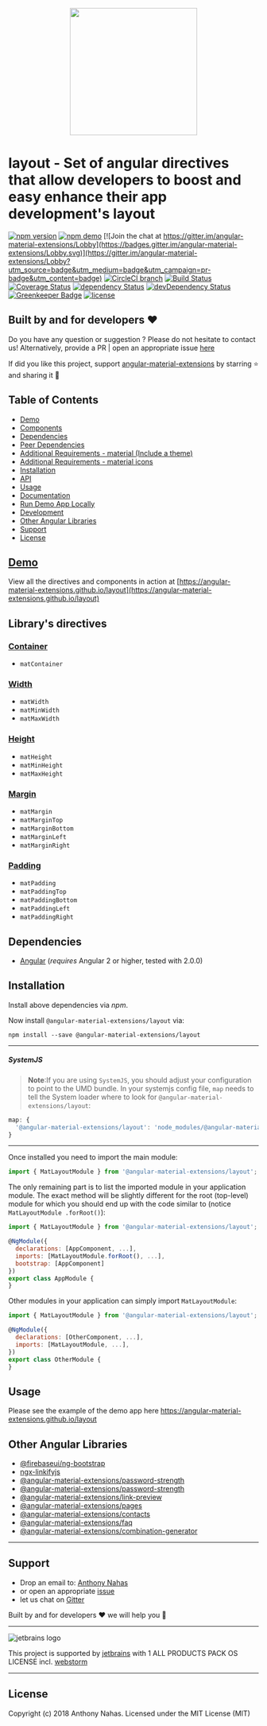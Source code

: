 <p align="center">
  <img height="256px" width="256px" style="text-align: center;" src="https://cdn.jsdelivr.net/gh/angular-material-extensions/layout/demo/src/assets/logo.svg">
</p>

# layout - Set of angular directives that allow developers to boost and easy enhance their app development&#39;s layout

[![npm version](https://badge.fury.io/js/%40angular-material-extensions%2Flayout.svg)](https://badge.fury.io/js/%40angular-material-extensions%2Flayout)
[![npm demo](https://img.shields.io/badge/demo-online-ed1c46.svg)](https://angular-material-extensions.github.io/layout)
[![Join the chat at https://gitter.im/angular-material-extensions/Lobby](https://badges.gitter.im/angular-material-extensions/Lobby.svg)](https://gitter.im/angular-material-extensions/Lobby?utm_source=badge&utm_medium=badge&utm_campaign=pr-badge&utm_content=badge)
[![CircleCI branch](https://img.shields.io/circleci/project/github/angular-material-extensions/layout/master.svg?label=circleci)](https://circleci.com/gh/angular-material-extensions/layout)
[![Build Status](https://travis-ci.org/angular-material-extensions/layout.svg?branch=master)](https://travis-ci.org/angular-material-extensions/layout)
[![Coverage Status](https://coveralls.io/repos/github/angular-material-extensions/layout/badge.svg?branch=master)](https://coveralls.io/github/angular-material-extensions/layout?branch=master)
[![dependency Status](https://david-dm.org/angular-material-extensions/layout/status.svg)](https://david-dm.org/angular-material-extensions/layout)
[![devDependency Status](https://david-dm.org/angular-material-extensions/layout/dev-status.svg?branch=master)](https://david-dm.org/angular-material-extensions/layout#info=devDependencies)
[![Greenkeeper Badge](https://badges.greenkeeper.io/angular-material-extensions/layout.svg)](https://greenkeeper.io/)
[![license](https://img.shields.io/github/license/angular-material-extensions/layout.svg?style=flat-square)](https://github.com/angular-material-extensions/layout/blob/master/LICENSE)


## Built by and for developers :heart:
Do you have any question or suggestion ? Please do not hesitate to contact us!
Alternatively, provide a PR | open an appropriate issue [here](https://github.com/angular-material-extensions/layout/issues)

If did you like this project, support [angular-material-extensions](https://github.com/angular-material-extensions) 
by starring :star: and sharing it :loudspeaker:

## Table of Contents
- [Demo](#demo)
- [Components](#components)
- [Dependencies](#dependencies)
- [Peer Dependencies](#peerDependencies)
- [Additional Requirements - material (Include a theme)](#additional-requirements-material-theme)
- [Additional Requirements - material icons](#additional-requirements-material-icons)
- [Installation](#installation)
- [API](#api)
- [Usage](#usage)
- [Documentation](#documentation)
- [Run Demo App Locally](#run-demo-app-locally)
- [Development](#development)
- [Other Angular Libraries](#other-angular-libraries)
- [Support](#support)
- [License](#license)

<a name="demo"/>

## [Demo](https://angular-material-extensions.github.io/layout)

View all the directives and components in action at [https://angular-material-extensions.github.io/layout](https://angular-material-extensions.github.io/layout)

<a name="components"/>

## Library's directives

### [Container](https://angular-material-extensions.github.io/layout/utilities/container)
- `matContainer`

### [Width](https://angular-material-extensions.github.io/layout/utilities/width)
- `matWidth`
- `matMinWidth`
- `matMaxWidth`

### [Height](https://angular-material-extensions.github.io/layout/utilities/height)
- `matHeight`
- `matMinHeight`
- `matMaxHeight`

### [Margin](https://angular-material-extensions.github.io/layout/utilities/margin)
- `matMargin`
- `matMarginTop`
- `matMarginBottom`
- `matMarginLeft`
- `matMarginRight`

### [Padding](https://angular-material-extensions.github.io/layout/utilities/padding)
- `matPadding`
- `matPaddingTop`
- `matPaddingBottom`
- `matPaddingLeft`
- `matPaddingRight`

## Dependencies
* [Angular](https://angular.io) (*requires* Angular 2 or higher, tested with 2.0.0)

## Installation
Install above dependencies via *npm*. 

Now install `@angular-material-extensions/layout` via:
```shell
npm install --save @angular-material-extensions/layout
```

---
##### SystemJS
>**Note**:If you are using `SystemJS`, you should adjust your configuration to point to the UMD bundle.
In your systemjs config file, `map` needs to tell the System loader where to look for `@angular-material-extensions/layout`:
```js
map: {
  '@angular-material-extensions/layout': 'node_modules/@angular-material-extensions/layout/bundles/layout.umd.js',
}
```
---

Once installed you need to import the main module:
```js
import { MatLayoutModule } from '@angular-material-extensions/layout';
```
The only remaining part is to list the imported module in your application module. The exact method will be slightly
different for the root (top-level) module for which you should end up with the code similar to (notice ` MatLayoutModule .forRoot()`):
```js
import { MatLayoutModule } from '@angular-material-extensions/layout';

@NgModule({
  declarations: [AppComponent, ...],
  imports: [MatLayoutModule.forRoot(), ...],  
  bootstrap: [AppComponent]
})
export class AppModule {
}
```

Other modules in your application can simply import ` MatLayoutModule `:

```js
import { MatLayoutModule } from '@angular-material-extensions/layout';

@NgModule({
  declarations: [OtherComponent, ...],
  imports: [MatLayoutModule, ...], 
})
export class OtherModule {
}
```

## Usage

Please see the example of the demo app here https://angular-material-extensions.github.io/layout

<a name="other-angular-libraries"/>

## Other Angular Libraries
- [@firebaseui/ng-bootstrap](https://github.com/firebaseui/ng-bootstrap)
- [ngx-linkifyjs](https://github.com/anthonynahas/ngx-linkifyjs)
- [@angular-material-extensions/password-strength](https://github.com/angular-material-extensions/password-strength)
- [@angular-material-extensions/password-strength](https://github.com/angular-material-extensions/google-maps-autocomplete)
- [@angular-material-extensions/link-preview](https://github.com/angular-material-extensions/link-preview)
- [@angular-material-extensions/pages](https://github.com/angular-material-extensions/pages)
- [@angular-material-extensions/contacts](https://github.com/angular-material-extensions/contacts)
- [@angular-material-extensions/faq](https://github.com/angular-material-extensions/faq)
- [@angular-material-extensions/combination-generator](https://github.com/angular-material-extensions/combination-generator)

---

<a name="support"/>

## Support
+ Drop an email to: [Anthony Nahas](mailto:anthony.na@hotmail.de)
+ or open an appropriate [issue](https://github.com/angular-material-extensions/layout/issues)
+ let us chat on [Gitter](https://gitter.im/angular-material-extensions/Lobby)
 
 Built by and for developers :heart: we will help you :punch:

---

![jetbrains logo](https://raw.githubusercontent.com/angular-material-extensions/layout/HEAD/assets/jetbrains-variant-4_logos/jetbrains-variant-4.png)

This project is supported by [jetbrains](https://www.jetbrains.com/) with 1 ALL PRODUCTS PACK OS LICENSE incl. [webstorm](https://www.jetbrains.com/webstorm)

---

<a name="license"/>

## License

Copyright (c) 2018 Anthony Nahas. Licensed under the MIT License (MIT)

